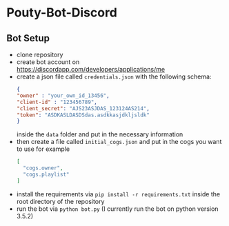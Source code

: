 # Pouty-Bot-Discord


## Bot Setup
* clone repository
* create bot account on https://discordapp.com/developers/applications/me
* create a json file called `credentials.json` with the following schema:
  ```json
  {
  "owner" : "your_own_id_13456", 
  "client-id" : "123456789",
  "client_secret": "AJS23ASJDAS_123124AS214",
  "token": "ASDKASLDASDSdas.asdkkasjdkljsldk"
  }
  ```
  inside the `data` folder and put in the necessary information
* then create a file called `initial_cogs.json` and put in the cogs you want to use for example
  ```json
  [
    "cogs.owner",
    "cogs.playlist"
  ]
  ```
* install the requirements via `pip install -r requirements.txt` inside the root directory of the repository
* run the bot via `python bot.py` (I currently run the bot on python version 3.5.2)
